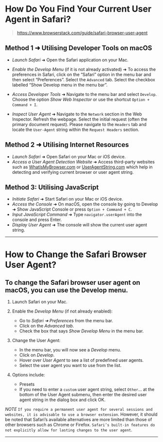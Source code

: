 # How Do You Find Your Current User Agent in Safari?

> https://www.browserstack.com/guide/safari-browser-user-agent

## Method 1 ➜ Utilising Developer Tools on macOS

- _Launch Safari_ ➜ Open the Safari application on your Mac.

- _Enable the Develop Menu_ (if it is not already activated) ➜ To access the preferences in Safari, click on the “Safari” option in the menu bar and then select “Preferences”. Select the `Advanced` tab. Select the checkbox labelled “Show Develop menu in the menu bar”.

- _Access Developer Tools_ ➜ Navigate to the menu bar and select `Develop`. Choose the option _Show Web Inspector_ or use the shortcut `Option + Command + I`.

- _Inspect User Agent_ ➜ Navigate to the `Network` section in the Web Inspector. Refresh the webpage. Select the initial request (often the primary document request). Please navigate to the `Headers` tab and locate the `User-Agent` string within the `Request Headers` section.

## Method 2 ➜ Utilising Internet Resources

- _Launch Safari_ ➜ Open Safari on your Mac or iOS device.
- _Access a User Agent Detection Website_ ➜ Access third-party websites such as [WhatIsMyBrowser.com](http://whatismybrowser.com/ "WhatIsMyBrowser.com") or [UserAgentString.com](http://useragentstring.com/ "UserAgentString.com") which help in detecting and verifying current browser or user agent string.

## Method 3: Utilising JavaScript

- _Initiate Safari_ ➜ Start Safari on your Mac or iOS device.
- _Access the Console_ ➜ On macOS, open the console by going to Develop ➜ Show JavaScript Console or press `Option + Command + C`.
- _Input JavaScript Command_ ➜ Type `navigator.userAgent` into the console and press Enter.
- _Display User Agent_ ➜ The console will show the current user agent string.

---

# How to Change the Safari Browser User Agent? 

## To change the Safari browser user agent on macOS, you can use the Develop menu.

1. Launch Safari on your Mac.

2. Enable the *Develop Menu* (if not already enabled):

   - Go to *Safari ➜ Preferences* from the menu bar.
   - Click on the *Advanced tab*.
   - Check the box that says *Show Develop Menu* in the menu bar.

3. Change the User Agent:

   - In the menu bar, you will now see a *Develop* menu.
   - Click on *Develop*.
   - Hover over *User Agent* to see a list of predefined user agents.
   - Select the user agent you want to use from the list.

4. Options include:

   - Presets
   - If you need to enter a `custom` user agent string, select `Other`… at the bottom of the User Agent submenu, then enter the desired user agent string in the dialog box and click OK.

_NOTE_ `If you require a permanent user agent for several sessions and websites, it is advisable to use a browser extension`. However, it should be noted that Safari’s available alternatives are more limited than those of other browsers such as Chrome or Firefox. `Safari’s built-in features do not explicitly allow for lasting changes to the user agent`.

---

